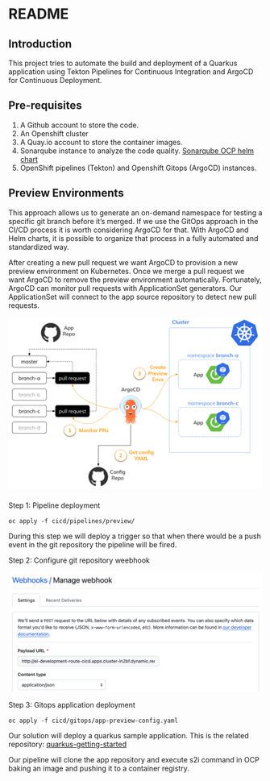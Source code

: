 # README

## Introduction
This project tries to automate the build and deployment of a Quarkus application using Tekton Pipelines for Continuous Integration and ArgoCD for Continuous Deployment.

## Pre-requisites
1. A Github account to store the code.
2. An Openshift cluster
3. A Quay.io account to store the container images.
4. Sonarqube instance to analyze the code quality. [Sonarqube OCP helm chart](https://github.com/anmiralles/sonarqube-ocp4)
5. OpenShift pipelines (Tekton) and Openshift Gitops (ArgoCD) instances.

## Preview Environments
This approach allows us to generate an on-demand namespace for testing a specific git branch before it’s merged. If we use the GitOps approach in the CI/CD process it is worth considering ArgoCD for that. With ArgoCD and Helm charts, it is possible to organize that process in a fully automated and standardized way.

After creating a new pull request we want ArgoCD to provision a new preview environment on Kubernetes. Once we merge a pull request we want ArgoCD to remove the preview environment automatically. Fortunately, ArgoCD can monitor pull requests with ApplicationSet generators. Our ApplicationSet will connect to the app source repository to detect new pull requests. 

![preview-environment](images/preview.png)

Step 1: Pipeline deployment

```shell script
oc apply -f cicd/pipelines/preview/
```

During this step we will deploy a trigger so that when there would be a push event in the git repository the pipeline will be fired.

Step 2: Configure git repository weebhook

![webhook-config](images/webhook.png)


Step 3: Gitops application deployment

```shell script
oc apply -f cicd/gitops/app-preview-config.yaml
```

Our solution will deploy a quarkus sample application. This is the related repository: [quarkus-getting-started](https://github.com/anmiralles/quarkus-getting-started)

Our pipeline will clone the app repository and execute s2i command in OCP baking an image and pushing it to a container registry.